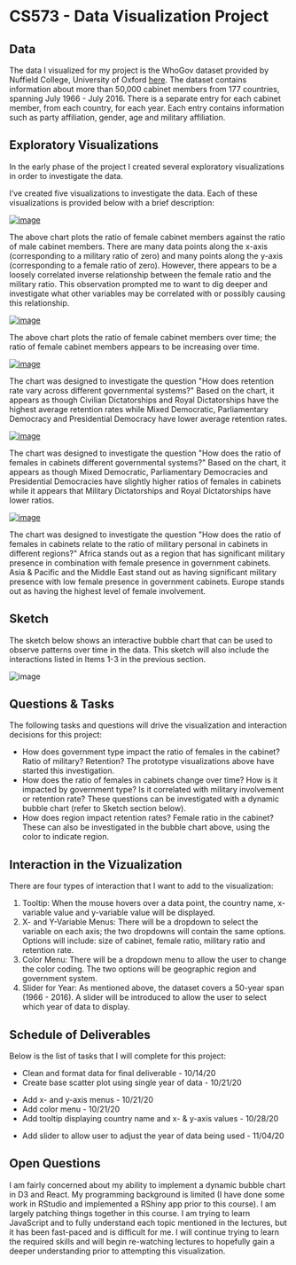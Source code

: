 # CS573 - Data Visualization Project

## Data

The data I visualized for my project is the WhoGov dataset provided by Nuffield College, University of Oxford [here](https://www.nuffield.ox.ac.uk/our-research/research-centres/nuffield-politics-research-centre/whogov/whogov-download-links/). The dataset contains information about more than 50,000 cabinet members from 177 countries, spanning July 1966 - July 2016. There is a separate entry for each cabinet member, from each country, for each year. Each entry contains information such as party affiliation, gender, age and military affiliation.

## Exploratory Visualizations

In the early phase of the project I created several exploratory visualizations in order to investigate the data. 

I’ve created five visualizations to investigate the data. Each of these visualizations is provided below with a brief description: 

[![image](https://user-images.githubusercontent.com/68825348/94755774-77f5e900-034a-11eb-9d5e-e123dd56edd7.png)](https://vizhub.com/reshayganfar/3452ae85ed284611b9f01ed085428735)

The above chart plots the ratio of female cabinet members against the ratio of male cabinet members. There are many data points along the x-axis (corresponding to a military ratio of zero) and many points along the y-axis (corresponding to a female ratio of zero). However, there appears to be a loosely correlated inverse relationship between the female ratio and the military ratio. This observation prompted me to want to dig deeper and investigate what other variables may be correlated with or possibly causing this relationship. 

[![image](https://user-images.githubusercontent.com/68825348/94755896-dd49da00-034a-11eb-90e1-491aa9a776e6.png)](https://vizhub.com/reshayganfar/9cd83f48e9464b69823f5d603b4088c4)

The above chart plots the ratio of female cabinet members over time; the ratio of female cabinet members appears to be increasing over time.

[![image](https://user-images.githubusercontent.com/68825348/94756050-4af60600-034b-11eb-98c4-1fd69bb16c0b.png)](https://vizhub.com/reshayganfar/e72e753d5ff34c23bff7466351e5c12b)

The chart was designed to investigate the question "How does retention rate vary across different governmental systems?" Based on the chart, it appears as though Civilian Dictatorships and Royal Dictatorships have the highest average retention rates while Mixed Democratic, Parliamentary Democracy and Presidential Democracy have lower average retention rates.

[![image](https://user-images.githubusercontent.com/68825348/94756819-67933d80-034d-11eb-8f7d-3bb68f8bc823.png)](https://vizhub.com/reshayganfar/14699b46c9104e9492b0fe0af3df991e)

The chart was designed to investigate the question "How does the ratio of females in cabinets different governmental systems?" Based on the chart, it appears as though Mixed Democratic, Parliamentary Democracies and Presidential Democracies have slightly higher ratios of females in cabinets while it appears that Military Dictatorships and Royal Dictatorships have lower ratios.

[![image](https://user-images.githubusercontent.com/68825348/95390738-b2133d80-08aa-11eb-891c-559aae692182.png)](https://vizhub.com/reshayganfar/f6bf28624809495f92feeafbe4b681cd)

The chart was designed to investigate the question "How does the ratio of females in cabinets relate to the ratio of military personal in cabinets in different regions?" Africa stands out as a region that has significant military presence in combination with female presence in government cabinets. Asia & Pacific and the Middle East stand out as having significant military presence with low female presence in government cabinets. Europe stands out as having the highest level of female involvement.

## Sketch

The sketch below shows an interactive bubble chart that can be used to observe patterns over time in the data. This sketch will also include the interactions listed in Items 1-3 in the previous section. 

![image](https://user-images.githubusercontent.com/68825348/94760479-7979de00-0357-11eb-9235-ed0768c9e617.png)

## Questions & Tasks

The following tasks and questions will drive the visualization and interaction decisions for this project:

 * How does government type impact the ratio of females in the cabinet? Ratio of military? Retention? The prototype visualizations above have started this investigation. 
 * How does the ratio of females in cabinets change over time? How is it impacted by government type? Is it correlated with military involvement or retention rate? These questions can be investigated with a dynamic bubble chart (refer to Sketch section below). 
 * How does region impact retention rates? Female ratio in the cabinet? These can also be investigated in the bubble chart above, using the color to indicate region. 

## Interaction in the Vizualization

There are four types of interaction that I want to add to the visualization: 
1) Tooltip: When the mouse hovers over a data point, the country name, x-variable value and y-variable value will be displayed. 
2) X- and Y-Variable Menus: There will be a dropdown to select the variable on each axis; the two dropdowns will contain the same options. Options will include: size of cabinet, female ratio, military ratio and retention rate.
3) Color Menu: There will be a dropdown menu to allow the user to change the color coding. The two options will be geographic region and government system. 
4) Slider for Year: As mentioned above, the dataset covers a 50-year span (1966 - 2016). A slider will be introduced to allow the user to select which year of data to display. 

## Schedule of Deliverables
Below is the list of tasks that I will complete for this project: 
* Clean and format data for final deliverable - 10/14/20
* Create base scatter plot using single year of data - 10/21/20
- Add x- and y-axis menus - 10/21/20
- Add color menu - 10/21/20
- Add tooltip displaying country name and x- & y-axis values - 10/28/20
* Add slider to allow user to adjust the year of data being used - 11/04/20

## Open Questions

I am fairly concerned about my ability to implement a dynamic bubble chart in D3 and React. My programming background is limited (I have done some work in RStudio and implemented a RShiny app prior to this course). I am largely patching things together in this course. I am trying to learn JavaScript and to fully understand each topic mentioned in the lectures, but it has been fast-paced and is difficult for me. I will continue trying to learn the required skills and will begin re-watching lectures to hopefully gain a deeper understanding prior to attempting this visualization. 
